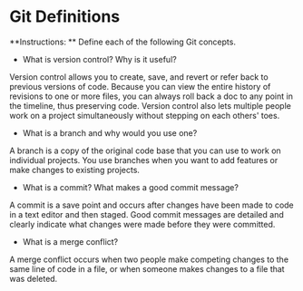# Git Definitions

**Instructions: ** Define each of the following Git concepts.

* What is version control?  Why is it useful?

Version control allows you to create, save, and revert or refer back to previous versions of code. Because you can view the entire history of revisions to one or more files, you can always roll back a doc to any point in the timeline, thus preserving code. Version control also lets multiple people work on a project simultaneously without stepping on each others' toes.

* What is a branch and why would you use one?

A branch is a copy of the original code base that you can use to work on individual projects. You use branches when you want to add features or make changes to existing projects. 

* What is a commit? What makes a good commit message?

A commit is a save point and occurs after changes have been made to code in a text editor and then staged. Good commit messages are detailed and clearly indicate what changes were made before they were committed. 

* What is a merge conflict?

A merge conflict occurs when two people make competing changes to the same line of code in a file, or when someone makes changes to a file that was deleted. 